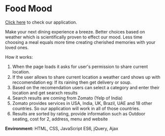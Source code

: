 # Food Mood
<a href="https://mohak92.github.io/Project-1/">Click here</a> to check our application.

Make your next dining experience a breeze. 
Better choices based on weather which is scientifically proven to effect our mood. 
Less time choosing a meal equals more time creating cherished memories with your loved ones. 

How it works: 
 1. When the page loads it asks for user's permission to share current location.
 2. If the user allows to share current location a weather card shows up with reccomendation
    eg: If its raining then get delivery or soup.
 3. Based on the recomendation users can select a category and enter their location and get searxch results
 4. Search results are coming from Zomato (Yelp of India)
 5. Zomato provides services in USA, India, UK, Brazil, UAE and 18 other countries. So our application will work in all of those countries.
 6. Results are sorted by rating, provide information such as Outdoor seating, cost for 2, address, menu and website
 
 <strong>Environment:</strong> HTML, CSS, JavaScript ES6, jQuery, Ajax

